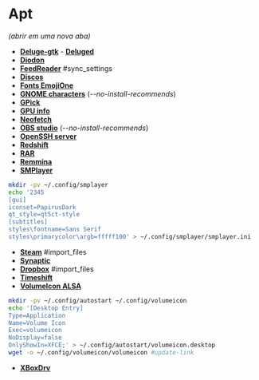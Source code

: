 # Apt 
_(abrir em uma nova aba)_
 - [**Deluge-gtk**](http://apt.ubuntu.com/p/deluge-gtk) - [**Deluged**](https://apt.ubuntu.com/p/deluged)
 - [**Diodon**](apt:diodon)
 - [**FeedReader**](apt:feedreader) #sync_settings
 - [**Discos**](apt:gnome-disk-utility)
 - [**Fonts EmojiOne**](apt:fonts-emojione)
 - [**GNOME characters**](apt:gnome-characters) (_--no-install-recommends_)
 - [**GPick**](apt:gpick)
 - [**GPU info**](apt:mesa-utils,vulkan-tools)
 - [**Neofetch**](apt:neofetch)
 - [**OBS studio**](apt:obs-studio) (_--no-install-recommends_)
 - [**OpenSSH server**](apt:openssh-server)
 - [**Redshift**](apt:redshift-gtk)
 - [**RAR**](apt:rar)
 - [**Remmina**](apt:remmina)
 - [**SMPlayer**](apt:mplayer;smplayer)
```bash
mkdir -pv ~/.config/smplayer
echo '2345 	
[gui]
iconset=PapirusDark
qt_style=qt5ct-style
[subtitles]
styles\fontname=Sans Serif
styles\primarycolor\argb=fffff100' > ~/.config/smplayer/smplayer.ini
```
 - [**Steam**](apt:steam-installer) #import_files
 - [**Synaptic**](apt:synaptic)
 - [**Dropbox**](apt:thunar-dropbox-plugin) #import_files
 - [**Timeshift**](apt:timeshift)
 - [**VolumeIcon ALSA**](apt:volumeicon-alsa)
```bash
mkdir -pv ~/.config/autostart ~/.config/volumeicon
echo '[Desktop Entry]
Type=Application
Name=Volume Icon
Exec=volumeicon
NoDisplay=false
OnlyShowIn=XFCE;' > ~/.config/autostart/volumeicon.desktop
wget -o ~/.config/volumeicon/volumeicon #update-link
```
 - [**XBoxDrv**](apt:xboxdrv)
